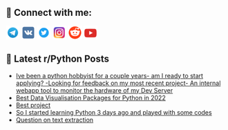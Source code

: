 ## 🔎 Connect with me:
[<img src="https://github.com/bullbesh/bullbesh/blob/main/images/Telegram.png" width="32" height="32" />](https://t.me/bullbesh)
[<img src="https://github.com/bullbesh/bullbesh/blob/main/images/VK.png" width="32" height="32" />](https://vk.com/bullbesh)
[<img src="https://github.com/bullbesh/bullbesh/blob/main/images/Twitter.png" width="32" height="32" />](https://twitter.com/bullbesh1)
[<img src="https://github.com/bullbesh/bullbesh/blob/main/images/Instagram.png" width="32" height="32" />](https://www.instagram.com/bullbesh)
[<img src="https://github.com/bullbesh/bullbesh/blob/main/images/Reddit.png" width="32" height="32" />](https://www.reddit.com/user/bullbesh)
[<img src="https://github.com/bullbesh/bullbesh/blob/main/images/YouTube.png" width="32" height="32" />](https://www.youtube.com/channel/UCtfjRs6uzgq5mfm8S06WTcg)

## 📕 Latest r/Python Posts
<!-- BLOG-POST-LIST:START -->
- [Ive been a python hobbyist for a couple years- am I ready to start applying? -Looking for feedback on my most recent project- An internal webapp tool to monitor the hardware of my Dev Server](https://www.reddit.com/r/Python/comments/wgssdg/ive_been_a_python_hobbyist_for_a_couple_years_am/)
- [Best Data Visualisation Packages for Python in 2022](https://www.reddit.com/r/Python/comments/wgro8j/best_data_visualisation_packages_for_python_in/)
- [Best project](https://www.reddit.com/r/Python/comments/wgrcea/best_project/)
- [So I started learning Python 3 days ago and played with some codes](https://www.reddit.com/r/Python/comments/wgpee1/so_i_started_learning_python_3_days_ago_and/)
- [Question on text extraction](https://www.reddit.com/r/Python/comments/wgoo2c/question_on_text_extraction/)
<!-- BLOG-POST-LIST:END -->
